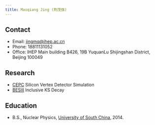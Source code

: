 ```yaml
---
title: Maoqiang Jing (荆茂强)
---
```


## Contact
- Email: jingmq@ihep.ac.cn
- Phone: 18811131052
- Office: IHEP Main building B426, 19B YuquanLu Shijingshan District, Beijing 100049

## Research
- [CEPC](http://cepc.ihep.ac.cn) Silicon Vertex Detector Simulation
- [BESIII](http://bes3.ihep.ac.cn) Inclusive KS Decay

## Education
- B.S., Nuclear Physics, [University of South China](http://www.usc.edu.cn/), 2014.






